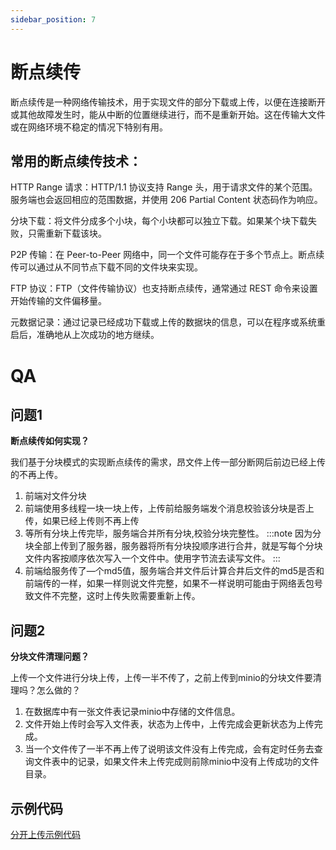 ```yaml
---
sidebar_position: 7
---
```


# 断点续传

断点续传是一种网络传输技术，用于实现文件的部分下载或上传，以便在连接断开或其他故障发生时，能从中断的位置继续进行，而不是重新开始。这在传输大文件或在网络环境不稳定的情况下特别有用。

## 常用的断点续传技术：

HTTP Range 请求：HTTP/1.1 协议支持 Range 头，用于请求文件的某个范围。服务端也会返回相应的范围数据，并使用 206 Partial Content 状态码作为响应。

分块下载：将文件分成多个小块，每个小块都可以独立下载。如果某个块下载失败，只需重新下载该块。

P2P 传输：在 Peer-to-Peer 网络中，同一个文件可能存在于多个节点上。断点续传可以通过从不同节点下载不同的文件块来实现。

FTP 协议：FTP（文件传输协议）也支持断点续传，通常通过 REST 命令来设置开始传输的文件偏移量。

元数据记录：通过记录已经成功下载或上传的数据块的信息，可以在程序或系统重启后，准确地从上次成功的地方继续。

# QA

## 问题1

**断点续传如何实现？**

我们基于分块模式的实现断点续传的需求，昂文件上传一部分断网后前边已经上传的不再上传。

1. 前端对文件分块
2. 前端使用多线程一块一块上传，上传前给服务端发个消息校验该分块是否上传，如果已经上传则不再上传
3. 等所有分块上传完毕，服务端合并所有分块,校验分块完整性。
   :::note
   因为分块全部上传到了服务器，服务器将所有分块投顺序进行合井，就是写每个分块文件内客按顺序依次写入一个文件中。使用字节流去读写文件。
   :::
4. 前端给服务传了—个md5值，服务端合并文件后计算合井后文件的md5是否和前端传的一样，如果一样则说文件完整，如果不一样说明可能由于网络丢包号致文件不完整，这时上传失败需要重新上传。

## 问题2

**分块文件清理问题？**

上传一个文件进行分块上传，上传一半不传了，之前上传到minio的分块文件要清理吗？怎么做的？

1. 在数据库中有一张文件表记录minio中存储的文件信息。
2. 文件开始上传时会写入文件表，状态为上传中，上传完成会更新状态为上传完成。
3. 当一个文件传了一半不再上传了说明该文件没有上传完成，会有定时任务去查询文件表中的记录，如果文件未上传完成则前除minio中没有上传成功的文件目录。

## 示例代码

[分开上传示例代码](https://github.com/Hao-yiwen/xuecheng-plus-project/blob/master/xuecheng-plus-media/xuecheng-plus-media-service/src/main/java/com/xuecheng/media/service/impl/MediaFileServiceImpl.java)

